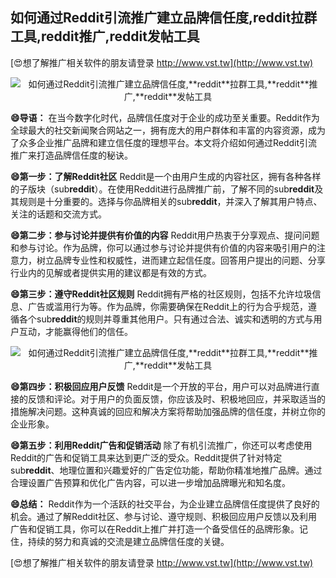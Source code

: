 ## **如何通过Reddit引流推广建立品牌信任度,**reddit**拉群工具,**reddit**推广,**reddit**发帖工具**

[😍想了解推广相关软件的朋友请登录 http://www.vst.tw](http://www.vst.tw)

 <center><img src="https://vst.tw/MP4/tuiguang/png/2.png" alt="如何通过Reddit引流推广建立品牌信任度,**reddit**拉群工具,**reddit**推广,**reddit**发帖工具"></center>

**😄导语：**
在当今数字化时代，品牌信任度对于企业的成功至关重要。Reddit作为全球最大的社交新闻聚合网站之一，拥有庞大的用户群体和丰富的内容资源，成为了众多企业推广品牌和建立信任度的理想平台。本文将介绍如何通过Reddit引流推广来打造品牌信任度的秘诀。

**😄第一步：了解Reddit社区**
Reddit是一个由用户生成的内容社区，拥有各种各样的子版块（sub**reddit**）。在使用Reddit进行品牌推广前，了解不同的sub**reddit**及其规则是十分重要的。选择与你品牌相关的sub**reddit**，并深入了解其用户特点、关注的话题和交流方式。

**😄第二步：参与讨论并提供有价值的内容**
Reddit用户热衷于分享观点、提问问题和参与讨论。作为品牌，你可以通过参与讨论并提供有价值的内容来吸引用户的注意力，树立品牌专业性和权威性，进而建立起信任度。回答用户提出的问题、分享行业内的见解或者提供实用的建议都是有效的方式。

**😄第三步：遵守Reddit社区规则**
Reddit拥有严格的社区规则，包括不允许垃圾信息、广告或滥用行为等。作为品牌，你需要确保在Reddit上的行为合乎规范，遵循各个sub**reddit**的规则并尊重其他用户。只有通过合法、诚实和透明的方式与用户互动，才能赢得他们的信任。

 <center><img src="https://vst.tw/MP4/tuiguang/png/8.png" alt="如何通过Reddit引流推广建立品牌信任度,**reddit**拉群工具,**reddit**推广,**reddit**发帖工具"></center>

**😄第四步：积极回应用户反馈**
Reddit是一个开放的平台，用户可以对品牌进行直接的反馈和评论。对于用户的负面反馈，你应该及时、积极地回应，并采取适当的措施解决问题。这种真诚的回应和解决方案将帮助加强品牌的信任度，并树立你的企业形象。

**😄第五步：利用Reddit广告和促销活动**
除了有机引流推广，你还可以考虑使用Reddit的广告和促销工具来达到更广泛的受众。Reddit提供了针对特定sub**reddit**、地理位置和兴趣爱好的广告定位功能，帮助你精准地推广品牌。通过合理设置广告预算和优化广告内容，可以进一步增加品牌曝光和知名度。

**😄总结：**
Reddit作为一个活跃的社交平台，为企业建立品牌信任度提供了良好的机会。通过了解Reddit社区、参与讨论、遵守规则、积极回应用户反馈以及利用广告和促销工具，你可以在Reddit上推广并打造一个备受信任的品牌形象。记住，持续的努力和真诚的交流是建立品牌信任度的关键。

[😍想了解推广相关软件的朋友请登录 http://www.vst.tw](http://www.vst.tw)



